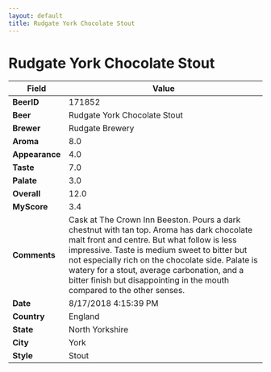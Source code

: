 ```yaml
---
layout: default
title: Rudgate York Chocolate Stout
---
```


# Rudgate York Chocolate Stout

| Field         | Value     |
|---------------|-----------|
| **BeerID** | 171852 |
| **Beer** | Rudgate York Chocolate Stout |
| **Brewer** | Rudgate Brewery |
| **Aroma** | 8.0 |
| **Appearance** | 4.0 |
| **Taste** | 7.0 |
| **Palate** | 3.0 |
| **Overall** | 12.0 |
| **MyScore** | 3.4 |
| **Comments** | Cask at The Crown Inn Beeston. Pours a dark chestnut with tan top. Aroma has dark chocolate malt front and centre. But what follow is less impressive. Taste is medium sweet to bitter but not especially rich on the chocolate side. Palate is watery for a stout, average carbonation, and a bitter finish but disappointing in the mouth compared to the other senses. |
| **Date** | 8/17/2018 4:15:39 PM |
| **Country** | England |
| **State** | North Yorkshire |
| **City** | York |
| **Style** | Stout |
